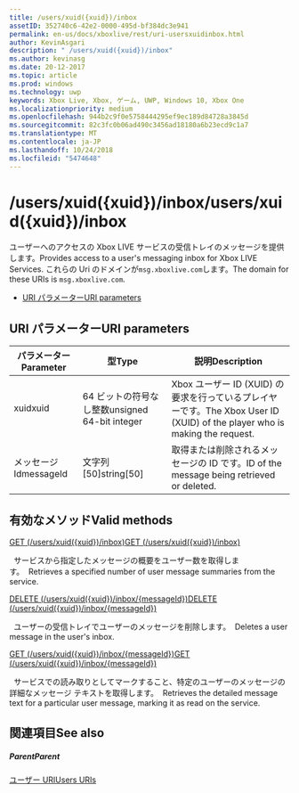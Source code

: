 ```yaml
---
title: /users/xuid({xuid})/inbox
assetID: 352740c6-42e2-0000-495d-bf384dc3e941
permalink: en-us/docs/xboxlive/rest/uri-usersxuidinbox.html
author: KevinAsgari
description: " /users/xuid({xuid})/inbox"
ms.author: kevinasg
ms.date: 20-12-2017
ms.topic: article
ms.prod: windows
ms.technology: uwp
keywords: Xbox Live, Xbox, ゲーム, UWP, Windows 10, Xbox One
ms.localizationpriority: medium
ms.openlocfilehash: 944b2c9f0e5758444295ef9ec189d84728a3845d
ms.sourcegitcommit: 82c3fc0b06ad490c3456ad18180a6b23ecd9c1a7
ms.translationtype: MT
ms.contentlocale: ja-JP
ms.lasthandoff: 10/24/2018
ms.locfileid: "5474648"
---
```

# <a name="usersxuidxuidinbox"></a><span data-ttu-id="e1955-104">/users/xuid({xuid})/inbox</span><span class="sxs-lookup"><span data-stu-id="e1955-104">/users/xuid({xuid})/inbox</span></span>
<span data-ttu-id="e1955-105">ユーザーへのアクセスの Xbox LIVE サービスの受信トレイのメッセージを提供します。</span><span class="sxs-lookup"><span data-stu-id="e1955-105">Provides access to a user's messaging inbox for Xbox LIVE Services.</span></span> <span data-ttu-id="e1955-106">これらの Uri のドメインが`msg.xboxlive.com`します。</span><span class="sxs-lookup"><span data-stu-id="e1955-106">The domain for these URIs is `msg.xboxlive.com`.</span></span>
 
  * [<span data-ttu-id="e1955-107">URI パラメーター</span><span class="sxs-lookup"><span data-stu-id="e1955-107">URI parameters</span></span>](#ID4EV)
 
<a id="ID4EV"></a>

 
## <a name="uri-parameters"></a><span data-ttu-id="e1955-108">URI パラメーター</span><span class="sxs-lookup"><span data-stu-id="e1955-108">URI parameters</span></span> 
 
| <span data-ttu-id="e1955-109">パラメーター</span><span class="sxs-lookup"><span data-stu-id="e1955-109">Parameter</span></span>| <span data-ttu-id="e1955-110">型</span><span class="sxs-lookup"><span data-stu-id="e1955-110">Type</span></span>| <span data-ttu-id="e1955-111">説明</span><span class="sxs-lookup"><span data-stu-id="e1955-111">Description</span></span>| 
| --- | --- | --- | 
| <span data-ttu-id="e1955-112">xuid</span><span class="sxs-lookup"><span data-stu-id="e1955-112">xuid</span></span> | <span data-ttu-id="e1955-113">64 ビットの符号なし整数</span><span class="sxs-lookup"><span data-stu-id="e1955-113">unsigned 64-bit integer</span></span> | <span data-ttu-id="e1955-114">Xbox ユーザー ID (XUID) の要求を行っているプレイヤーです。</span><span class="sxs-lookup"><span data-stu-id="e1955-114">The Xbox User ID (XUID) of the player who is making the request.</span></span> | 
| <span data-ttu-id="e1955-115">メッセージ Id</span><span class="sxs-lookup"><span data-stu-id="e1955-115">messageId</span></span> | <span data-ttu-id="e1955-116">文字列 [50]</span><span class="sxs-lookup"><span data-stu-id="e1955-116">string[50]</span></span> | <span data-ttu-id="e1955-117">取得または削除されるメッセージの ID です。</span><span class="sxs-lookup"><span data-stu-id="e1955-117">ID of the message being retrieved or deleted.</span></span> | 
  
<a id="ID4EDC"></a>

 
## <a name="valid-methods"></a><span data-ttu-id="e1955-118">有効なメソッド</span><span class="sxs-lookup"><span data-stu-id="e1955-118">Valid methods</span></span> 

[<span data-ttu-id="e1955-119">GET (/users/xuid({xuid})/inbox)</span><span class="sxs-lookup"><span data-stu-id="e1955-119">GET (/users/xuid({xuid})/inbox)</span></span>](uri-usersxuidinboxget.md)

<span data-ttu-id="e1955-120">&nbsp;&nbsp;サービスから指定したメッセージの概要をユーザー数を取得します。</span><span class="sxs-lookup"><span data-stu-id="e1955-120">&nbsp;&nbsp;Retrieves a specified number of user message summaries from the service.</span></span> 

[<span data-ttu-id="e1955-121">DELETE (/users/xuid({xuid})/inbox/{messageId})</span><span class="sxs-lookup"><span data-stu-id="e1955-121">DELETE (/users/xuid({xuid})/inbox/{messageId})</span></span>](uri-usersxuidinboxmessageiddelete.md)

<span data-ttu-id="e1955-122">&nbsp;&nbsp;ユーザーの受信トレイでユーザーのメッセージを削除します。</span><span class="sxs-lookup"><span data-stu-id="e1955-122">&nbsp;&nbsp;Deletes a user message in the user's inbox.</span></span>

[<span data-ttu-id="e1955-123">GET (/users/xuid({xuid})/inbox/{messageId})</span><span class="sxs-lookup"><span data-stu-id="e1955-123">GET (/users/xuid({xuid})/inbox/{messageId})</span></span>](uri-usersxuidinboxmessageidget.md)

<span data-ttu-id="e1955-124">&nbsp;&nbsp;サービスでの読み取りとしてマークすること、特定のユーザーのメッセージの詳細なメッセージ テキストを取得します。</span><span class="sxs-lookup"><span data-stu-id="e1955-124">&nbsp;&nbsp;Retrieves the detailed message text for a particular user message, marking it as read on the service.</span></span> 
 
<a id="ID4EVC"></a>

 
## <a name="see-also"></a><span data-ttu-id="e1955-125">関連項目</span><span class="sxs-lookup"><span data-stu-id="e1955-125">See also</span></span>
 
<a id="ID4EXC"></a>

 
##### <a name="parent"></a><span data-ttu-id="e1955-126">Parent</span><span class="sxs-lookup"><span data-stu-id="e1955-126">Parent</span></span>  

[<span data-ttu-id="e1955-127">ユーザー URI</span><span class="sxs-lookup"><span data-stu-id="e1955-127">Users URIs</span></span>](atoc-reference-users.md)

   